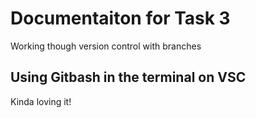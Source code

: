 # Documentaiton for Task 3
Working though version control with branches

## Using Gitbash in the terminal on VSC
Kinda loving it!
